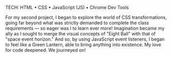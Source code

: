 TECH: HTML • CSS • JavaScript (JS) • Chrome Dev Tools


For my second project, I began to explore the world of CSS transformations, going far beyond what was strictly demanded to complete the class requirements — so eager was I to learn ever more! Imagination became my ally as I sought to merge the visual concepts of "Eight Ball" with that of "space event horizon." And so, by using JavaScript event listeners, I began to feel like a Green Lantern, able to bring anything into existence. My love for code deepened. We journeyed on!
